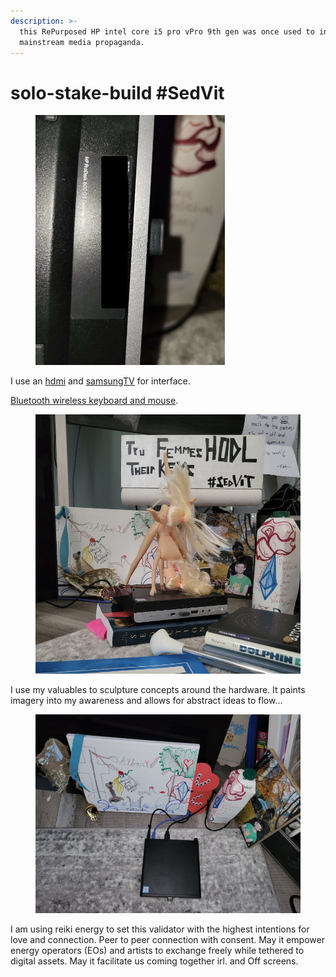 ```yaml
---
description: >-
  this RePurposed HP intel core i5 pro vPro 9th gen was once used to inject
  mainstream media propaganda.
---
```


# solo-stake-build #SedVit

<figure><img src="../../.gitbook/assets/1.png" alt="" width="303"><figcaption></figcaption></figure>

I use an [hdmi](https://www.bestbuy.com/site/insignia-10-displayport-to-hdmi-cable-black/6471860.p?skuId=6471860) and [samsungTV](https://www.bestbuy.com/site/samsung-50-class-q60c-qled-4k-smart-tizen-tv/6537419.p?skuId=6537419) for interface.&#x20;

[Bluetooth wireless keyboard and mouse](https://www.walmart.com/ip/onn-78-Key-Compact-Wireless-Keyboard/1802002203?wmlspartner=wlpa\&selectedSellerId=0\&wl13=1779\&adid=222222222771802002203\_117755028669\_12420145346\&wmlspartner=wmtlabs\&wl0=\&wl1=g\&wl2=c\&wl3=501107745824\&wl4=aud-1651068664746:pla-294505072980\&wl5=9021628\&wl6=\&wl7=\&wl8=\&wl9=pla\&wl10=8175035\&wl11=local\&wl12=1802002203\&wl13=1779\&veh=sem\_LIA\&gclid=Cj0KCQjw98ujBhCgARIsAD7QeAi8zO5kSUSV37UekhdZE2IMHSemXxuYl\_hq-vfEk4KbTyx-SVGvRQ4aAudJEALw\_wcB\&gclsrc=aw.ds).

<figure><img src="../../.gitbook/assets/2.png" alt=""><figcaption></figcaption></figure>

I use my valuables to sculpture concepts around the hardware. It paints imagery into my awareness and allows for abstract ideas to flow...

<figure><img src="../../.gitbook/assets/3.png" alt=""><figcaption></figcaption></figure>

I am using reiki energy to set this validator with the highest intentions for love and connection. Peer to peer connection with consent. May it empower energy operators (EOs) and artists to exchange freely while tethered to digital assets. May it facilitate us coming together irl. and Off screens.&#x20;
